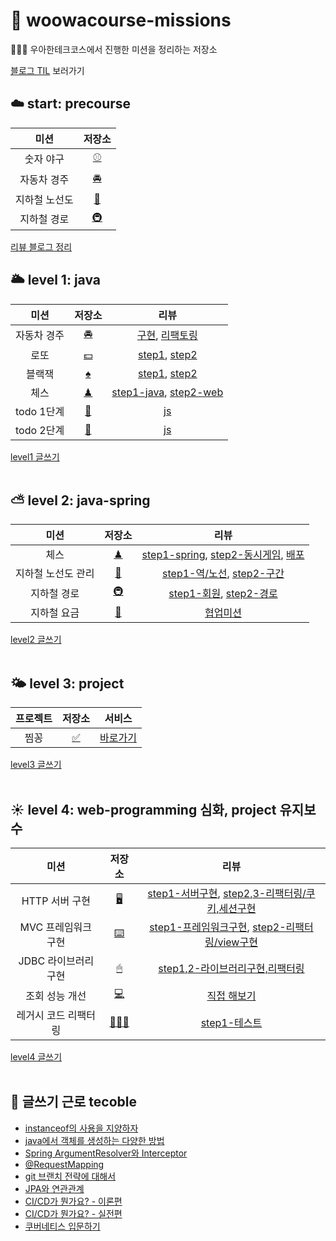 # 📝 woowacourse-missions
👩🏻‍💻 우아한테크코스에서 진행한 미션을 정리하는 저장소

[블로그 TIL](https://dusdn1702.github.io/tags/#techcourse) 보러가기
<br>

## ☁️ start: precourse
|미션|저장소|
|:-----:|:-:|
|숫자 야구|[⚾️](https://github.com/dusdn1702/java-baseball-precourse)|
|자동차 경주|[🚘](https://github.com/dusdn1702/java-racingcar-precourse)|
|지하철 노선도|[🚊](https://github.com/dusdn1702/java-subway-map-precourse)|
|지하철 경로|[🚇](https://github.com/dusdn1702/java-subway-path-precourse)|

[리뷰 블로그 정리](https://dusdn1702.github.io/study/17)
<br>

## 🌥 level 1: java
|미션|저장소|리뷰|
|:-----:|:-:|:-:|
|자동차 경주|[🚘](https://github.com/dusdn1702/java-racingcar)|[구현](https://github.com/woowacourse/java-racingcar/pull/161), [리팩토링](https://github.com/woowacourse/java-racingcar/pull/223)|
|로또|[💵](https://github.com/dusdn1702/java-lotto)|[step1](https://github.com/woowacourse/java-lotto/pull/242), [step2](https://github.com/woowacourse/java-lotto/pull/321)|
|블랙잭|[♠️](https://github.com/dusdn1702/java-blackjack)|[step1](https://github.com/woowacourse/java-blackjack/pull/154), [step2](https://github.com/woowacourse/java-blackjack/pull/186)|
|체스|[♟](https://github.com/dusdn1702/java-chess)|[step1-java](https://github.com/woowacourse/java-chess/pull/184), [step2-web](https://github.com/woowacourse/java-chess/pull/222)|
|todo 1단계|[🔖](https://github.com/dusdn1702/js-todo-list-step1)|[js](https://github.com/woowacourse/js-todo-list-step1/pull/36)|
|todo 2단계|[📌](https://github.com/dusdn1702/js-todo-list-step2)|[js](https://github.com/woowacourse/js-todo-list-step2/pull/11)|

[level1 글쓰기](https://github.com/woowacourse/woowa-writing-3/pull/43)  
<br>

## ⛅️ level 2: java-spring
|미션|저장소|리뷰|
|:-----:|:-:|:-:|
|체스|[♟](https://github.com/dusdn1702/jwp-chess)|[step1-spring](https://github.com/woowacourse/jwp-chess/pull/255), [step2-동시게임](https://github.com/woowacourse/jwp-chess/pull/308), [배포](http://sally-chess.p-e.kr:8080/)|
|지하철 노선도 관리|[🚊](https://github.com/dusdn1702/atdd-subway-map)|[step1-역/노선](https://github.com/woowacourse/atdd-subway-map/pull/97), [step2-구간](https://github.com/woowacourse/atdd-subway-map/pull/133)|  
|지하철 경로|[🚇](https://github.com/dusdn1702/atdd-subway-path)|[step1-회원](https://github.com/woowacourse/atdd-subway-path/pull/88), [step2-경로](https://github.com/woowacourse/atdd-subway-path/pull/142)|  
|지하철 요금|[🚋](https://github.com/dusdn1702/atdd-subway-fare)|[협업미션](https://github.com/woowacourse/atdd-subway-fare/pull/41)|  

[level2 글쓰기](https://github.com/woowacourse/woowa-writing-3/pull/109)  
<br>

## 🌤 level 3: project
|프로젝트|저장소|서비스|
|:-----:|:-:|:-:|
|찜꽁|[✅](https://github.com/dusdn1702/jwp-chess)|[바로가기](https://zzimkkong.com)|

[level3 글쓰기](https://https://github.com/dusdn1702/woowa-writing-3/blob/level3/level3.md)  
<br>

## ☀️ level 4: web-programming 심화, project 유지보수
|미션|저장소|리뷰|
|:-----:|:-:|:-:|
|HTTP 서버 구현|[🖥](https://github.com/dusdn1702/jwp-dashboard-http)|[step1-서버구현](https://github.com/woowacourse/jwp-dashboard-http/pull/48), [step2,3-리팩터링/쿠키,세션구현](https://github.com/woowacourse/jwp-dashboard-http/pull/90)|
|MVC 프레임워크 구현|[⌨️](https://github.com/dusdn1702/jwp-dashboard-mvc)|[step1-프레임워크구현](https://github.com/woowacourse/jwp-dashboard-mvc/pull/46), [step2-리팩터링/view구현](https://github.com/woowacourse/jwp-dashboard-mvc/pull/89)|  
|JDBC 라이브러리 구현|[🖱](https://github.com/dusdn1702/jwp-dashboard-jdbc)|[step1,2-라이브러리구현,리팩터링](https://github.com/woowacourse/jwp-dashboard-jdbc/pull/22)|  
|조회 성능 개선|[💻](https://github.com/dusdn1702/sql-tuning)|[직접 해보기](https://github.com/woowacourse/sql-tuning/pull/26)|
|레거시 코드 리팩터링|[👩🏻‍💻](https://github.com/dusdn1702/jwp-refactoring)|[step1-테스트](https://github.com/woowacourse/jwp-refactoring/pull/110)|

[level4 글쓰기](https://github.com/dusdn1702/woowa-writing-3/blob/level4-sally/level4.md)  <br>
<br>

## 🌈 글쓰기 근로 tecoble
- [instanceof의 사용을 지양하자](https://tecoble.techcourse.co.kr/post/2021-04-26-instanceof/)
- [java에서 객체를 생성하는 다양한 방법](https://tecoble.techcourse.co.kr/post/2021-05-17-constructor/)
- [Spring ArgumentResolver와 Interceptor](https://tecoble.techcourse.co.kr/post/2021-05-24-spring-interceptor/)
- [@RequestMapping](https://tecoble.techcourse.co.kr/post/2021-06-18-spring-request-mapping/)
- [git 브랜치 전략에 대해서](https://tecoble.techcourse.co.kr/post/2021-07-15-git-branch/)
- [JPA와 연관관계](https://tecoble.techcourse.co.kr/post/2021-07-30-jpa-mapping/)
- [CI/CD가 뭔가요? - 이론편](https://tecoble.techcourse.co.kr/post/2021-08-14-ci-cd/)
- [CI/CD가 뭔가요? - 실전편](https://tecoble.techcourse.co.kr/post/2021-10-10-jenkins/)
- [쿠버네티스 입문하기](https://tecoble.techcourse.co.kr/post/2021-11-07-kubernetes/)
